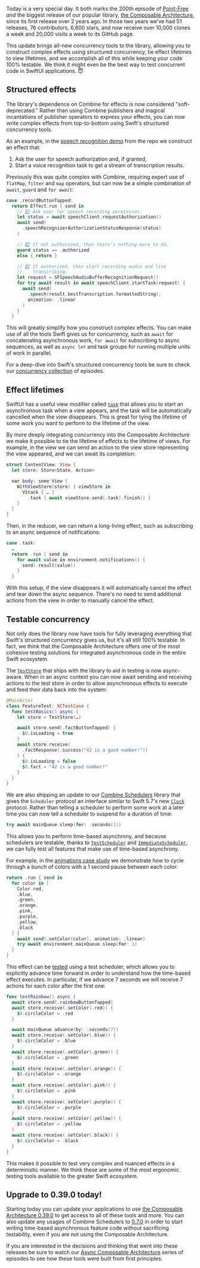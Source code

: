 Today is a very special day. It both marks the 200th episode of [Point-Free](/) _and_
the biggest release of our popular library, [the Composable Architecture][tca-github],
since its first release over 2 years ago. In those two years we've had 51 releases, 76
contributors, 6,600 stars, and now receive over 10,000 clones a week and 20,000 visits a
week to its GitHub page.

This update brings all-new concurrency tools to the library, allowing you to construct
complex effects using structured concurrency, tie effect lifetimes to view lifetimes, and
we accomplish all of this while keeping your code 100% testable. We think it might even be
the best way to test concurrent code in SwiftUI applications. 😇

## Structured effects

The library's dependence on Combine for effects is now considered "soft-deprecated." Rather
than using Combine publishers and magical incantations of publisher operators to express
your effects, you can now write complex effects from top-to-bottom using Swift's structured
concurrency tools.

As an example, in the [speech recognition demo][speech-recognition-demo] from the repo we
construct an effect that:

1. Ask the user for speech authorization and, if granted,
1. Start a voice recognition task to get a stream of transcription results.

Previously this was quite complex with Combine, requiring expert use of `flatMap`, `filter`
and `map` operators, but can now be a simple combination of `await`, `guard` and
`for await`:

```swift
case .recordButtonTapped:
  return Effect.run { send in
    // 1️⃣ Ask user for speech recording permission.
    let status = await speechClient.requestAuthorization()
    await send(
      .speechRecognizerAuthorizationStatusResponse(status)
    )

    // 2️⃣ If not authorized, then there's nothing more to do.
    guard status == .authorized
    else { return }

    // 3️⃣ If authorized, then start recording audio and live
    //    transcribing.
    let request = SFSpeechAudioBufferRecognitionRequest()
    for try await result in await speechClient.startTask(request) {
      await send(
        .speech(result.bestTranscription.formattedString),
        animation: .linear
      )
    }
  }
```

This will greatly simplify how you construct complex effects. You can make use of all the
tools Swift gives us for concurrency, such as `await` for concatenating asynchronous work,
`for await` for subscribing to async sequences, as well as `async let` and task groups
for running multiple units of work in parallel.

For a deep-dive into Swift's structured concurrency tools be sure to check our
[concurrency collection][concurrency-collection] of episodes.

## Effect lifetimes

SwiftUI has a useful view modifier called [`task`][task-view-modifier] that allows you to
start an asynchronous task when a view appears, and the task will be automatically
cancelled when the view disappears. This is great for tying the lifetime of some work you
want to perform to the lifetime of the view.

By more deeply integrating concurrency into the Composable Architecture we make it possible
to tie the lifetime of effects to the lifetime of views. For example, in the view we can
send an action to the view store representing the view appeared, and we can await its
completion:

```swift
struct ContentView: View {
  let store: Store<State, Action>

  var body: some View {
    WithViewStore(store) { viewStore in
      VStack { … }
        .task { await viewStore.send(.task).finish() }
    }
  }
}
```

Then, in the reducer, we can return a long-living effect, such as subscribing to an async
sequence of notifications:

```swift
case .task:
  …
  return .run { send in
    for await value in environment.notifications() {
      send(.result(value))
    }
  }
```

With this setup, if the view disappears it will automatically cancel the effect and tear
down the async sequence. There's no need to send additional actions from the view in order
to manually cancel the effect.

## Testable concurrency

Not only does the library now have tools for fully leveraging everything that Swift's
structured concurrency gives us, but it's all still 100% testable. In fact, we think that
the Composable Architecture offers one of the most cohesive testing solutions for
integrated asynchronous code in the entire Swift ecosystem.

The [`TestStore`][test-store-docs] that ships with the library to aid in testing is now
async-aware. When in an async context you can now await sending and receiving actions to
the test store in order to allow asynchronous effects to execute and feed their data
back into the system:

```swift
@MainActor
class FeatureTest: XCTestCase {
  func testBasics() async {
    let store = TestStore(…)

    await store.send(.factButtonTapped) {
      $0.isLoading = true
    }
    await store.receive(
      .factResponse(.success("42 is a good number!"))
    ) {
      $0.isLoading = false
      $0.fact = "42 is a good number!"
    }
  }
}
```

We are also shipping an update to our [Combine Schedulers][combine-schedulers-github]
library that gives the `Scheduler` protocol an interface similar to Swift 5.7's new
[`Clock`][clock-evo] protocol. Rather than telling a scheduler to perform some work at a
later time you can now tell a scheduler to suspend for a duration of time:

```swift
try await mainQueue.sleep(for: .seconds(1))
```

This allows you to perform time-based asynchrony, and because schedulers are testable,
thanks to [`TestScheduler`][test-scheduler-docs] and
[`ImmediateScheduler`][immediate-scheduler-docs], we can fully test all features that make
use of time-based asynchrony.

For example, in the [animations case study][animations-case-study-source] we demonstrate
how to cycle through a bunch of colors with a 1 second pause between each color:

```swift
return .run { send in
  for color in [
    Color.red,
    .blue,
    .green,
    .orange,
    .pink,
    .purple,
    .yellow,
    .black
  ] {
    await send(.setColor(color), animation: .linear)
    try await environment.mainQueue.sleep(for: 1)
  }
}
```

This effect can be [tested][animations-test-source] using a test scheduler, which allows you
to explicitly advance time forward in order to understand how the time-based effect
executes. In particular, if we advance 7 seconds we will receive 7 actions for each color
after the first one:

```swift
func testRainbow() async {
  await store.send(.rainbowButtonTapped)
  await store.receive(.setColor(.red)) {
    $0.circleColor = .red
  }

  await mainQueue.advance(by: .seconds(7))
  await store.receive(.setColor(.blue)) {
    $0.circleColor = .blue
  }
  await store.receive(.setColor(.green)) {
    $0.circleColor = .green
  }
  await store.receive(.setColor(.orange)) {
    $0.circleColor = .orange
  }
  await store.receive(.setColor(.pink)) {
    $0.circleColor = .pink
  }
  await store.receive(.setColor(.purple)) {
    $0.circleColor = .purple
  }
  await store.receive(.setColor(.yellow)) {
    $0.circleColor = .yellow
  }
  await store.receive(.setColor(.black)) {
    $0.circleColor = .black
  }
}
```

This makes it possible to test very complex and nuanced effects in a deterministic manner.
We think these are some of the most ergonomic testing tools available to the greater Swift
ecosystem.

## Upgrade to 0.39.0 today!

Starting today you can update your applications to use
[the Composable Architecture 0.39.0][tca-0-39-0] to get access to all of these tools and
more. You can also update any usages of Combine Schedulers to
[0.7.0][combine-schedulers-0-7-0] in order to start writing time-based asynchronous feature
code without sacrificing testability, even if you are not using the Composable Architecture.

If you are interested in the decisions and thinking that went into these releases be sure
to watch our [Async Composable Architecture][async-tca-collection] series of episodes
to see how these tools were built from first principles.

[tca-github]: http://github.com/pointfreeco/swift-composable-architecture
[speech-recognition-demo]: https://github.com/pointfreeco/swift-composable-architecture/tree/main/Examples/SpeechRecognition
[concurrency-collection]: /collections/concurrency
[async-tca-collection]: /collections/composable-architecture/async-composable-architecture
[task-view-modifier]: https://developer.apple.com/documentation/swiftui/view/task(priority:_:)
[test-store-docs]: https://pointfreeco.github.io/swift-composable-architecture/main/documentation/composablearchitecture/teststore
[combine-schedulers-github]: http://github.com/pointfreeco/combine-schedulers
[test-scheduler-docs]: https://pointfreeco.github.io/combine-schedulers/TestScheduler/
[immediate-scheduler-docs]: https://pointfreeco.github.io/combine-schedulers/ImmediateScheduler/
[animations-case-study-source]: https://github.com/pointfreeco/swift-composable-architecture/blob/main/Examples/CaseStudies/SwiftUICaseStudies/01-GettingStarted-Animations.swift
[animations-test-source]: https://github.com/pointfreeco/swift-composable-architecture/blob/main/Examples/CaseStudies/SwiftUICaseStudiesTests/01-GettingStarted-AnimationsTests.swift#L8-L61
[tca-0-39-0]: https://github.com/pointfreeco/swift-composable-architecture/releases/tag/0.39.0
[combine-schedulers-0-7-0]: https://github.com/pointfreeco/combine-schedulers/releases/tag/0.7.0
[clock-evo]: https://github.com/apple/swift-evolution/blob/main/proposals/0329-clock-instant-duration.md
